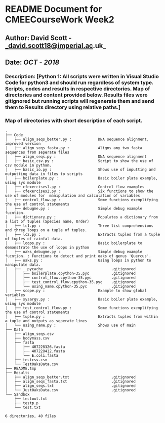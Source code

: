 # README Document for CMEECourseWork Week2
## Author: David Scott - _david.scott18@imperial.ac.uk_
## Date: _OCT - 2018_

### Description: [Python 1: All scripts were written in Visual Studio Code for python3 and should run regardless of system type. Scripts, codes and results in respective directories. Map of directories and content provided below. Results files were gitignored but running scripts will regenerate them and send them to Results directory using relative paths.]

### Map of directories with short description of each script.
```
.
├── Code
│   ├── align_seqs_better.py :            DNA sequence alignment, improved version
│   ├── align_seqs_fasta.py :             Aligns any two fasta sequences from seperate files 
│   ├── align_seqs.py :                   DNA sequence alignment
│   ├── basic_csv.py :                    Script to show the use of csv module in python. 
│   ├── basic_io.py :                     Shows use of inputting and outputting data in files to scripts
│   ├── boilerplate.py :                  Basic boiler plate example, using sys module 
│   ├── cfexercises1.py :                 Control flow examples 
│   ├── cfexercises2.py :                 Six functions to show the use of modules for  manipulation and calculation of variables
│   ├── control_flow.py :                 Some functions exemplifying the use of control statements 
│   ├── debugme.py :                      Simple debug example fucntion.
│   ├── dictionary.py :                   Populates a dictionary from a list of tuples (Species name, Order)
│   ├── lc1.py :                          Three list comprehensions and three loops on a tuple of tuples.
│   ├── lc2.py :                          Extracts tuples from a tuple of tuples of rainfal data.
│   ├── loops.py :                        Basic boilerplate to demonstrate the use of loops in python 
│   ├── oaks_debugme.py :                 Simple debug example fucntion. : Functions to detect and print oaks of genus 'Quercus'.
│   ├── oaks.py :                         Using loops in python to manipulate data.
│   ├── __pycache__                             .gitignored
│   │   ├── boilerplate.cpython-35.pyc          .gitignored
│   │   ├── control_flow.cpython-35.pyc         .gitignored
│   │   ├── test_control_flow.cpython-35.pyc    .gitignored
│   │   └── using_name.cpython-35.pyc           .gitignored
│   ├── scope.py :                        Example to show global variables 
│   ├── sysargv.py :                      Basic boiler plate example, using sys module 
│   ├── test_control_flow.py :            Some functions exemplifying the use of control statements
│   ├── tuple.py :                        Extracts tuples from within a tuple and outputs as seperate lines
│   └── using_name.py :                   Shows use of main 
├── Data
│   ├── align_seqs.csv
│   ├── bodymass.csv
│   ├── fasta
│   │   ├── 407228326.fasta
│   │   ├── 407228412.fasta
│   │   └── E.coli.fasta
│   ├── testcsv.csv
│   └── TestOaksData.csv
├── README.tmp
├── Results
│   ├── align_seqs_better.txt                   .gitignored
│   ├── align_seqs_fasta.txt                    .gitignored
│   ├── align_seqs.txt                          .gitignored
│   └── JustOaksData.csv                        .gitignored
└── Sandbox
    ├── testout.txt
    ├── testp.p
    └── test.txt

6 directories, 40 files

```
